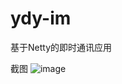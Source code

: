# ydy-im
基于Netty的即时通讯应用

截图
![image](https://note.youdao.com/yws/public/resource/243b085e59cf091e657f47f40deb49de/xmlnote/29FE143273134C31A733B9453175CC59/1039)

